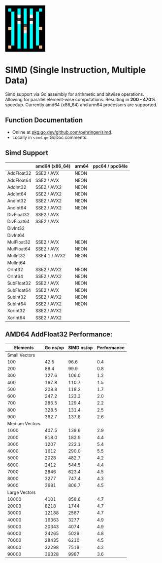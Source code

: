 ![logo](logo.png)
# SIMD (Single Instruction, Multiple Data)
Simd support via Go assembly for arithmetic and bitwise operations.
Allowing for parallel element-wise computations.
Resulting in **200 - 470%** speedup.
Currently amd64 (x86_64) and arm64 processors are supported.
## Function Documentation
- Online at [pkg.go.dev/github.com/pehringer/simd](https://pkg.go.dev/github.com/pehringer/simd).
- Locally in ```simd.go``` GoDoc comments.
## Simd Support
|          |amd64 (x86_64)|arm64|ppc64 / ppc64le|
|----------|--------------|-----|---------------|
|AddFloat32|SSE2 / AVX    |NEON |               |
|AddFloat64|SSE2 / AVX    |NEON |               |
|AddInt32  |SSE2 / AVX2   |NEON |               |
|AddInt64  |SSE2 / AVX2   |NEON |               |
|AndInt32  |SSE2 / AVX2   |NEON |               |
|AndInt64  |SSE2 / AVX2   |NEON |               |
|DivFloat32|SSE2 / AVX    |     |               |
|DivFloat64|SSE2 / AVX    |     |               |
|DivInt32  |              |     |               |
|DivInt64  |              |     |               |
|MulFloat32|SSE2 / AVX    |NEON |               |
|MulFloat64|SSE2 / AVX    |NEON |               |
|MulInt32  |SSE4.1 / AVX2 |NEON |               |
|MulInt64  |              |     |               |
|OrInt32   |SSE2 / AVX2   |NEON |               |
|OrInt64   |SSE2 / AVX2   |NEON |               |
|SubFloat32|SSE2 / AVX    |NEON |               |
|SubFloat64|SSE2 / AVX    |NEON |               |
|SubInt32  |SSE2 / AVX2   |NEON |               |
|SubInt64  |SSE2 / AVX2   |NEON |               |
|XorInt32  |SSE2 / AVX2   |     |               |
|XorInt64  |SSE2 / AVX2   |     |               |
## AMD64 AddFloat32 Performance:
|Elements      |Go ns/op|SIMD ns/op|Performance|
|--------------|--------|----------|-----------|
|Small Vectors |        |          |           |
|100           |42.5    |96.6      |0.4        |
|200           |88.4    |99.9      |0.8        |
|300           |127.6   |106.0     |1.2        |
|400           |167.8   |110.7     |1.5        |
|500           |208.8   |118.2     |1.7        |
|600           |247.2   |123.3     |2.0        |
|700           |286.5   |129.4     |2.2        |
|800           |328.5   |131.4     |2.5        |
|900           |362.7   |137.8     |2.6        |
|Medium Vectors|        |          |           |
|1000          |407.5   |139.6     |2.9        |
|2000          |818.0   |182.9     |4.4        |
|3000          |1207    |222.1     |5.4        |
|4000          |1612    |290.0     |5.5        |
|5000          |2028    |482.7     |4.2        |
|6000          |2412    |544.5     |4.4        |
|7000          |2846    |623.4     |4.5        |
|8000          |3277    |747.4     |4.3        |
|9000          |3681    |806.7     |4.5        |
|Large Vectors |        |          |           |
|10000         |4101    |858.6     |4.7        |
|20000         |8218    |1744      |4.7        |
|30000         |12188   |2587      |4.7        |
|40000         |16363   |3277      |4.9        |
|50000         |20343   |4074      |4.9        |
|60000         |24265   |5029      |4.8        |
|70000         |28435   |6210      |4.5        |
|80000         |32298   |7519      |4.2        |
|90000         |36328   |9987      |3.6        |
